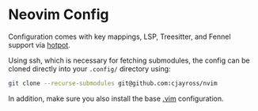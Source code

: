 # Neovim Config

Configuration comes with key mappings, LSP, Treesitter, and Fennel support via
[hotpot](https://github.com/rktjmp/hotpot.nvim).

Using ssh, which is necessary for fetching submodules, the config can be cloned
directly into your `.config/` directory using:

```sh
git clone --recurse-submodules git@github.com:cjayross/nvim
```

In addition, make sure you also install the base
[.vim](https://github.com/cjayross/.vim) configuration.
